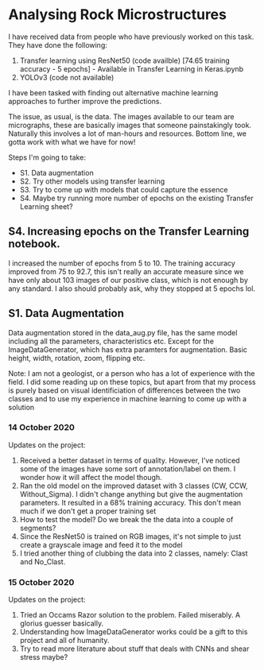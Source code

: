 # Analysing Rock Microstructures

I have received data from people who have previously worked on this task.
They have done the following:
  1. Transfer learning using ResNet50 (code availble) [74.65 training accuracy - 5 epochs]
              - Available in Transfer Learning in Keras.ipynb
  2. YOLOv3 (code not available)

I have been tasked with finding out alternative machine learning approaches to further improve the predictions.

The issue, as usual, is the data. The images available to our team are micrographs, these are basically images that someone painstakingly took. Naturally this involves a lot of man-hours and resources. Bottom line, we gotta work with what we have for now!

Steps I'm going to take:
- S1. Data augmentation
- S2. Try other models using transfer learning
- S3. Try to come up with models that could capture the essence
- S4. Maybe try running more number of epochs on the existing Transfer Learning sheet?
  
  
## S4. Increasing epochs on the Transfer Learning notebook.
I increased the number of epochs from 5 to 10. The training accuracy improved from 75 to 92.7, this isn't really an accurate measure since we have only about 103 images of our positive class, which is not enough by any standard. I also should probably ask, why they stopped at 5 epochs lol.
          
## S1. Data Augmentation
Data augmentation stored in the data_aug.py file, has the same model including all the parameters, characteristics etc. Except for the ImageDataGenerator, which has extra paramters for augmentation. Basic height, width, rotation, zoom, flipping etc. 
  
  
 Note:
  I am not a geologist, or a person who has a lot of experience with the field. I did some reading up on these topics, but apart from that my process is purely based on visual identificiation of differences between the two classes and to use my experience in machine learning to come up with a solution
  
  
###  14 October 2020

Updates on the project:
  1. Received a better dataset in terms of quality. However, I've noticed some of the images have some sort of annotation/label on them. I wonder how it will affect the model though.
  2. Ran the old model on the improved dataset with 3 classes (CW, CCW, Without_Sigma). I didn't change anything but give the augmentation parameters. It resulted in a 68% training accuracy. This don't mean much if we don't get a proper training set
  3. How to test the model? Do we break the the data into a couple of segments?
  4. Since the ResNet50 is trained on RGB images, it's not simple to just create a grayscale image and feed it to the model
  5. I tried another thing of clubbing the data into 2 classes, namely: Clast and No_Clast. 

###  15 October 2020

Updates on the project:
  1. Tried an Occams Razor solution to the problem. Failed miserably. A glorius guesser basically.
  2. Understanding how ImageDataGenerator works could be a gift to this project and all of humanity.
  3. Try to read more literature about stuff that deals with CNNs and shear stress maybe?
